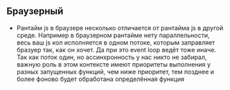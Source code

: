 ## Браузерный
* Рантайм js в браузере несколько отличается от рантайма js в другой среде. Например в  браузерном рантайме нету параллельности, весь ваш js кол исполняется в одном потоке, которым заправляет бразуер так, как он хочет. Да при это event loop ведёт тоже иначе. Так как поток один, но ассинхронность у нас никто не забирал, важную роль в этом контексте имеют приоритеты выполнения у разных запущенных функций, чем ниже приоритет, тем позднее и более фоново будет обработана определённая функция